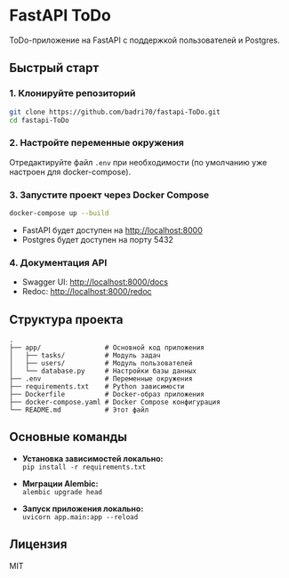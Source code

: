 # FastAPI ToDo

ToDo-приложение на FastAPI с поддержкой пользователей и Postgres.

## Быстрый старт

### 1. Клонируйте репозиторий

```bash
git clone https://github.com/badri70/fastapi-ToDo.git
cd fastapi-ToDo
```

### 2. Настройте переменные окружения

Отредактируйте файл `.env` при необходимости (по умолчанию уже настроен для docker-compose).

### 3. Запустите проект через Docker Compose

```bash
docker-compose up --build
```

- FastAPI будет доступен на [http://localhost:8000](http://localhost:8000)
- Postgres будет доступен на порту 5432

### 4. Документация API

- Swagger UI: [http://localhost:8000/docs](http://localhost:8000/docs)
- Redoc: [http://localhost:8000/redoc](http://localhost:8000/redoc)

## Структура проекта

```
.
├── app/                # Основной код приложения
│   ├── tasks/          # Модуль задач
│   ├── users/          # Модуль пользователей
│   └── database.py     # Настройки базы данных
├── .env                # Переменные окружения
├── requirements.txt    # Python зависимости
├── Dockerfile          # Docker-образ приложения
├── docker-compose.yaml # Docker Compose конфигурация
└── README.md           # Этот файл
```

## Основные команды

- **Установка зависимостей локально:**  
  `pip install -r requirements.txt`

- **Миграции Alembic:**  
  `alembic upgrade head`

- **Запуск приложения локально:**  
  `uvicorn app.main:app --reload`

## Лицензия

MIT